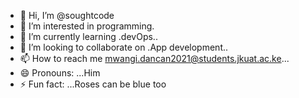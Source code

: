 - 👋 Hi, I’m @soughtcode
- 👀 I’m interested in programming.
- 🌱 I’m currently learning .devOps..
- 💞️ I’m looking to collaborate on .App development..
- 📫 How to reach me mwangi.dancan2021@students.jkuat.ac.ke...
- 😄 Pronouns: ...Him
- ⚡ Fun fact: ...Roses can be blue too

<!---
soughtcode/soughtcode is a ✨ special ✨ repository because its `README.md` (this file) appears on your GitHub profile.
You can click the Preview link to take a look at your changes.
--->
